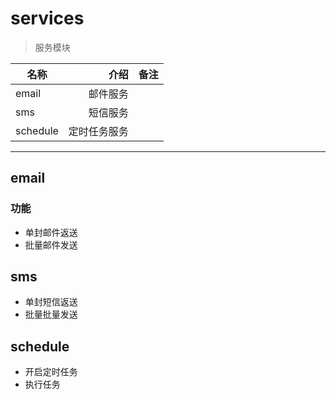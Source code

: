 # services

> 服务模块

| 名称     |         介绍 | 备注 |
| -------- | -----------: | :--: |
| email    |    邮件服务 |      |
| sms      |    短信服务 |      |
| schedule | 定时任务服务 |      |

---

## email
### 功能
* 单封邮件返送
* 批量邮件发送

## sms
* 单封短信返送
* 批量批量发送

## schedule
* 开启定时任务
* 执行任务
